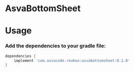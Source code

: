 # AsvaBottomSheet
# Usage
### Add the dependencies to your gradle file:

```gradle
dependencies {
    implement 'com.asvacode.reahoo:asvabottomsheet:0.1.0'
}
```
